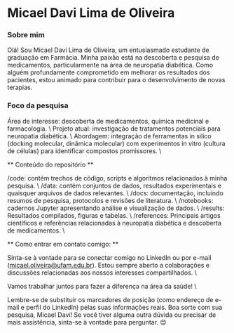 # Micael Davi Lima de Oliveira

### Sobre mim
Olá! Sou Micael Davi Lima de Oliveira, um entusiasmado estudante de graduação em Farmácia. Minha paixão está na descoberta e pesquisa de medicamentos, particularmente na área de neuropatia diabética. Como alguém profundamente comprometido em melhorar os resultados dos pacientes, estou animado para contribuir para o desenvolvimento de novas terapias.

### Foco da pesquisa
Área de interesse: descoberta de medicamentos, química medicinal e farmacologia. \\
Projeto atual: investigação de tratamentos potenciais para neuropatia diabética. \\
Abordagem: integração de ferramentas in silico (docking molecular, dinâmica molecular) com experimentos in vitro (cultura de células) para identificar compostos promissores. \\

** Conteúdo do repositório **

/code: contém trechos de código, scripts e algoritmos relacionados à minha pesquisa. \\
/data: contém conjuntos de dados, resultados experimentais e quaisquer arquivos de dados relevantes. \\
/docs: documentação, incluindo resumos de pesquisa, protocolos e revisões de literatura. \\
/notebooks: cadernos Jupyter apresentando análise e visualização de dados. \\
/results: Resultados compilados, figuras e tabelas. \\
/references: Principais artigos científicos e referências relacionadas à neuropatia diabética e descoberta de medicamentos. \\

** Como entrar em contato comigo: **

Sinta-se à vontade para se conectar comigo no LinkedIn ou por e-mail (micael.oliveira@ufam.edu.br). Estou sempre aberto a colaborações e discussões relacionadas aos nossos interesses compartilhados. \\

Vamos trabalhar juntos para fazer a diferença na área da saúde! \\

Lembre-se de substituir os marcadores de posição (como endereço de e-mail e perfil do LinkedIn) pelas suas informações reais. Boa sorte com sua pesquisa, Micael Davi! Se você tiver alguma outra dúvida ou precisar de mais assistência, sinta-se à vontade para perguntar. 😊
